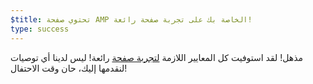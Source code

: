 ```yaml
---
$title: تحتوي صفحة AMP الخاصة بك على تجربة صفحة رائعة!
type: success
---
```


مذهل! لقد استوفيت كل المعايير اللازمة [لتجربة صفحة](https://developers.google.com/search/docs/guides/page-experience?hl=ar) رائعة! ليس لدينا أي توصيات لنقدمها إليك، حان وقت الاحتفال!

